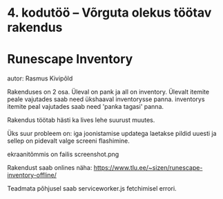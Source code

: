 # 4. kodutöö – Võrguta olekus töötav rakendus

# Runescape Inventory

autor: Rasmus Kivipõld

Rakenduses on 2 osa. Üleval on pank ja all on inventory. Ülevalt itemite peale vajutades saab need ükshaaval inventorysse panna. inventorys itemite peal vajutades saab need 'panka tagasi' panna.

Rakendus töötab hästi ka lives lehe suurust muutes.

Üks suur probleem on: iga joonistamise updatega laetakse pildid uuesti ja sellep on pidevalt valge screeni flashimine.

ekraanitõmmis on failis screenshot.png

Rakendust saab onlines näha:
https://www.tlu.ee/~sizen/runescape-inventory-offline/

Teadmata põhjusel saab serviceworker.js fetchimisel errori.